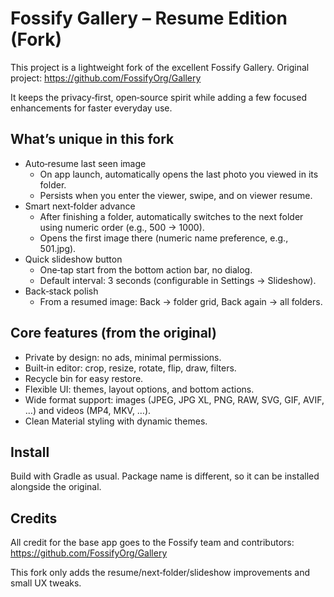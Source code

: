 # Fossify Gallery – Resume Edition (Fork)

This project is a lightweight fork of the excellent Fossify Gallery. Original project: https://github.com/FossifyOrg/Gallery

It keeps the privacy‑first, open‑source spirit while adding a few focused enhancements for faster everyday use.

## What’s unique in this fork
- Auto‑resume last seen image
  - On app launch, automatically opens the last photo you viewed in its folder.
  - Persists when you enter the viewer, swipe, and on viewer resume.
- Smart next‑folder advance
  - After finishing a folder, automatically switches to the next folder using numeric order (e.g., 500 → 1000).
  - Opens the first image there (numeric name preference, e.g., 501.jpg).
- Quick slideshow button
  - One‑tap start from the bottom action bar, no dialog.
  - Default interval: 3 seconds (configurable in Settings → Slideshow).
- Back‑stack polish
  - From a resumed image: Back → folder grid, Back again → all folders.

## Core features (from the original)
- Private by design: no ads, minimal permissions.
- Built‑in editor: crop, resize, rotate, flip, draw, filters.
- Recycle bin for easy restore.
- Flexible UI: themes, layout options, and bottom actions.
- Wide format support: images (JPEG, JPG XL, PNG, RAW, SVG, GIF, AVIF, …) and videos (MP4, MKV, …).
- Clean Material styling with dynamic themes.

## Install
Build with Gradle as usual. Package name is different, so it can be installed alongside the original.

## Credits
All credit for the base app goes to the Fossify team and contributors: https://github.com/FossifyOrg/Gallery

This fork only adds the resume/next‑folder/slideshow improvements and small UX tweaks.

